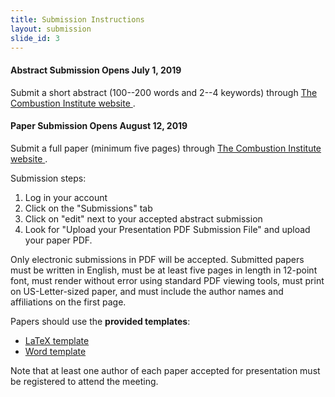 ```yaml
---
title: Submission Instructions
layout: submission
slide_id: 3
---
```


#### Abstract Submission Opens July 1, 2019

Submit a short abstract (100--200 words and 2--4 keywords) through [The Combustion Institute website <i class="fa fa-external-link fa-fw" aria-hidden="true"></i>](https://ams.combustioninstitute.org/).



#### Paper Submission Opens August 12, 2019

Submit a full paper (minimum five pages) through [The Combustion Institute website <i class="fa fa-external-link fa-fw" aria-hidden="true"></i>](https://ams.combustioninstitute.org/).

Submission steps:

1. Log in your account
2. Click on the "Submissions" tab
3. Click on "edit" next to your accepted abstract submission
4. Look for "Upload your Presentation PDF Submission File" and upload your paper PDF.

Only electronic submissions in PDF will be accepted. Submitted papers must be written in English, must be at least five pages in length in 12-point font, must render without error using standard PDF viewing tools, must print on US-Letter-sized paper, and must include the author names and affiliations on the first page.

Papers should use the **provided templates**:

- [<i class="fa fa-file-text-o fa-fw" aria-hidden="true"></i>LaTeX template](./assets/wssci-latex-template-0.3.1.zip)
- [<i class="fa fa-file-word-o fa-fw" aria-hidden="true"></i>Word template](./assets/2019-WSSCI-Fall_PaperTemplate.docx)

Note that at least one author of each paper accepted for presentation must be registered to attend the meeting.
